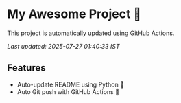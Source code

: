 # My Awesome Project 🚀

This project is automatically updated using GitHub Actions.

_Last updated: 2025-07-27 01:40:33 IST_

## Features
- Auto-update README using Python 🐍
- Auto Git push with GitHub Actions 🤖
